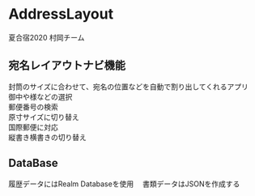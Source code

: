 # AddressLayout
夏合宿2020 村岡チーム

## 宛名レイアウトナビ機能
封筒のサイズに合わせて、宛名の位置などを自動で割り出してくれるアプリ  
御中や様などの選択  
郵便番号の検索  
原寸サイズに切り替え  
国際郵便に対応  
縦書き横書きの切り替え

## DataBase
履歴データにはRealm Databaseを使用　
書類データはJSONを作成する
